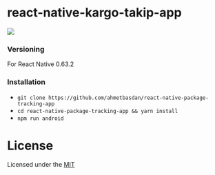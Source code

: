 # react-native-kargo-takip-app

![](https://github.com/ahmetbasdan/react-native-kargo-takip-app/blob/master/assets/images/kargo-takip-app-preview.jpg)

### Versioning

For React Native 0.63.2

### Installation

- `git clone https://github.com/ahmetbasdan/react-native-package-tracking-app`
- `cd react-native-package-tracking-app && yarn install`
- `npm run android`

# License

Licensed under the [MIT](LICENSE)
